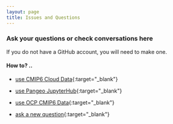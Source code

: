 ```yaml
---
layout: page
title: Issues and Questions
---
```



###  Ask your questions or check conversations here
If you do not have a GitHub account, you will need to make one.

#### How to? .. 
- [use CMIP6 Cloud Data](https://github.com/naomi-henderson/naomi-henderson.github.io/issues/1){:target="_blank"}

- [use Pangeo JupyterHub](https://github.com/naomi-henderson/naomi-henderson.github.io/issues/2){:target="_blank"}

- [use OCP CMIP6 Data](https://github.com/naomi-henderson/naomi-henderson.github.io/issues/3){:target="_blank"}

- [ask a new question](https://github.com/naomi-henderson/naomi-henderson.github.io/issues/){:target="_blank"}
